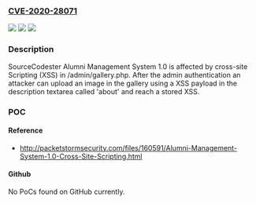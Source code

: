 ### [CVE-2020-28071](https://cve.mitre.org/cgi-bin/cvename.cgi?name=CVE-2020-28071)
![](https://img.shields.io/static/v1?label=Product&message=n%2Fa&color=blue)
![](https://img.shields.io/static/v1?label=Version&message=n%2Fa&color=blue)
![](https://img.shields.io/static/v1?label=Vulnerability&message=n%2Fa&color=brighgreen)

### Description

SourceCodester Alumni Management System 1.0 is affected by cross-site Scripting (XSS) in /admin/gallery.php. After the admin authentication an attacker can upload an image in the gallery using a XSS payload in the description textarea called 'about' and reach a stored XSS.

### POC

#### Reference
- http://packetstormsecurity.com/files/160591/Alumni-Management-System-1.0-Cross-Site-Scripting.html

#### Github
No PoCs found on GitHub currently.


